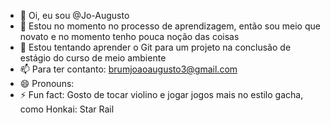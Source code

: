 - 👋 Oi, eu sou @Jo-Augusto
- 👀 Estou no momento no processo de aprendizagem, então sou meio que novato e no momento tenho pouca noção das coisas
- 🌱 Estou tentando aprender o Git para um projeto na conclusão de estágio do curso de meio ambiente
- 📫 Para ter contanto: brumjoaoaugusto3@gmail.com
- 😄 Pronouns: 
- ⚡ Fun fact: Gosto de tocar violino e jogar jogos mais no estilo gacha, como Honkai: Star Rail

<!---
Jo-Augusto/Jo-Augusto is a ✨ special ✨ repository because its `README.md` (this file) appears on your GitHub profile.
You can click the Preview link to take a look at your changes.
--->
